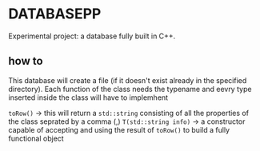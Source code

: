 # DATABASEPP

Experimental project: a database fully built in C++.

## how to

This database will create a file (if it doesn't exist already in the specified directory).
Each function of the class needs the typename and eevry type inserted inside the class will have to implemhent

`toRow()` -> this will return a `std::string` consisting of all the properties of the class seprated by a comma (,)
`T(std::string info)` -> a constructor capable of accepting and using the result of `toRow()` to build a fully functional object